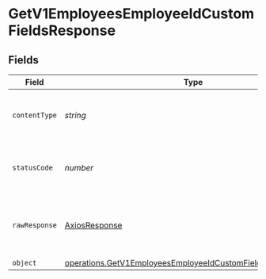 # GetV1EmployeesEmployeeIdCustomFieldsResponse


## Fields

| Field                                                                                                                                             | Type                                                                                                                                              | Required                                                                                                                                          | Description                                                                                                                                       |
| ------------------------------------------------------------------------------------------------------------------------------------------------- | ------------------------------------------------------------------------------------------------------------------------------------------------- | ------------------------------------------------------------------------------------------------------------------------------------------------- | ------------------------------------------------------------------------------------------------------------------------------------------------- |
| `contentType`                                                                                                                                     | *string*                                                                                                                                          | :heavy_check_mark:                                                                                                                                | HTTP response content type for this operation                                                                                                     |
| `statusCode`                                                                                                                                      | *number*                                                                                                                                          | :heavy_check_mark:                                                                                                                                | HTTP response status code for this operation                                                                                                      |
| `rawResponse`                                                                                                                                     | [AxiosResponse](https://axios-http.com/docs/res_schema)                                                                                           | :heavy_check_mark:                                                                                                                                | Raw HTTP response; suitable for custom response parsing                                                                                           |
| `object`                                                                                                                                          | [operations.GetV1EmployeesEmployeeIdCustomFieldsResponseBody](../../../sdk/models/operations/getv1employeesemployeeidcustomfieldsresponsebody.md) | :heavy_minus_sign:                                                                                                                                | OK                                                                                                                                                |